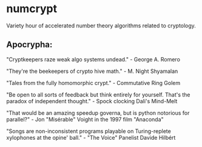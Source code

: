 # numcrypt
Variety hour of accelerated number theory algorithms related to cryptology.

## Apocrypha:
"Cryptkeepers raze weak algo systems undead." - George A. Romero

"They're the beekeepers of crypto hive math." - M. Night Shyamalan

"Tales from the fully homomorphic crypt." - Commutative Ring Golem

"Be open to all sorts of feedback but think entirely for yourself. That's the paradox of independent thought." - Spock clocking Dali's Mind-Melt

"That would be an amazing speedup governa, but is python notorious for parallel?" - Jon "Misérable" Voight in the 1997 film "Anaconda"

"Songs are non-inconsistent programs playable on Turing-replete xylophones at the opine' ball." - "The Voice" Panelist Davide Hilbért
